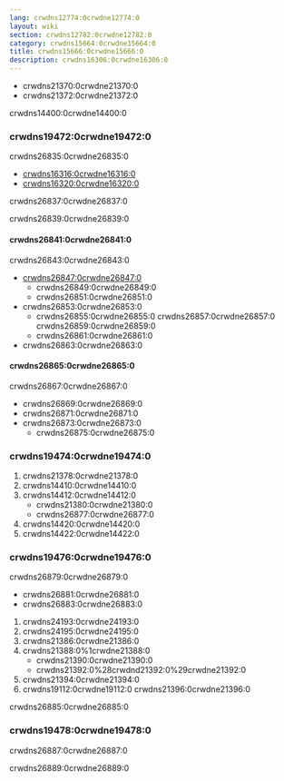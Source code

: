 ```yaml
---
lang: crwdns12774:0crwdne12774:0
layout: wiki
section: crwdns12782:0crwdne12782:0
category: crwdns15664:0crwdne15664:0
title: crwdns15666:0crwdne15666:0
description: crwdns16306:0crwdne16306:0
---
```


- crwdns21370:0crwdne21370:0
- crwdns21372:0crwdne21372:0

crwdns14400:0crwdne14400:0

### crwdns19472:0crwdne19472:0
crwdns26835:0crwdne26835:0
- [crwdns16316:0crwdne16316:0](crwdns16314:0crwdne16314:0)
- [crwdns16320:0crwdne16320:0](crwdns16318:0crwdne16318:0)

crwdns26837:0crwdne26837:0

crwdns26839:0crwdne26839:0
#### crwdns26841:0crwdne26841:0
crwdns26843:0crwdne26843:0
- [crwdns26847:0crwdne26847:0](crwdns26845:0crwdne26845:0)
  - crwdns26849:0crwdne26849:0
  - crwdns26851:0crwdne26851:0
- crwdns26853:0crwdne26853:0
  - crwdns26855:0crwdne26855:0 crwdns26857:0crwdne26857:0 crwdns26859:0crwdne26859:0
  - crwdns26861:0crwdne26861:0
- crwdns26863:0crwdne26863:0

#### crwdns26865:0crwdne26865:0
crwdns26867:0crwdne26867:0
- crwdns26869:0crwdne26869:0
- crwdns26871:0crwdne26871:0
- crwdns26873:0crwdne26873:0
  - crwdns26875:0crwdne26875:0

### crwdns19474:0crwdne19474:0
1. crwdns21378:0crwdne21378:0
1. crwdns14410:0crwdne14410:0
1. crwdns14412:0crwdne14412:0
   - crwdns21380:0crwdne21380:0
   - crwdns26877:0crwdne26877:0
1. crwdns14420:0crwdne14420:0
1. crwdns14422:0crwdne14422:0

### crwdns19476:0crwdne19476:0
crwdns26879:0crwdne26879:0

- crwdns26881:0crwdne26881:0
- crwdns26883:0crwdne26883:0

1. crwdns24193:0crwdne24193:0
1. crwdns24195:0crwdne24195:0
1. crwdns21386:0crwdne21386:0
1. crwdns21388:0%1crwdne21388:0
   - crwdns21390:0crwdne21390:0
   - crwdns21392:0%28crwdnd21392:0%29crwdne21392:0
1. crwdns21394:0crwdne21394:0
1. crwdns19112:0crwdne19112:0 crwdns21396:0crwdne21396:0

crwdns26885:0crwdne26885:0

### crwdns19478:0crwdne19478:0
crwdns26887:0crwdne26887:0

crwdns26889:0crwdne26889:0

